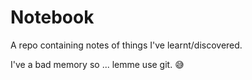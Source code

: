 # Notebook

A repo containing notes of things I've learnt/discovered.

I've a bad memory so ... lemme use git. 😅
